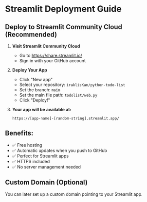 # Streamlit Deployment Guide

## Deploy to Streamlit Community Cloud (Recommended)

1. **Visit Streamlit Community Cloud**
   - Go to https://share.streamlit.io/
   - Sign in with your GitHub account

2. **Deploy Your App**
   - Click "New app"
   - Select your repository: `iraklisKan/python-todo-list`
   - Set the branch: `main`
   - Set the main file path: `todolist/web.py`
   - Click "Deploy!"

3. **Your app will be available at:**
   ```
   https://[app-name]-[random-string].streamlit.app/
   ```

## Benefits:
- ✅ Free hosting
- ✅ Automatic updates when you push to GitHub
- ✅ Perfect for Streamlit apps
- ✅ HTTPS included
- ✅ No server management needed

## Custom Domain (Optional)
You can later set up a custom domain pointing to your Streamlit app.
